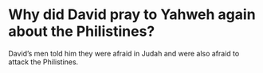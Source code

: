 # Why did David pray to Yahweh again about the Philistines?

David’s men told him they were afraid in Judah and were also afraid to attack the Philistines.
